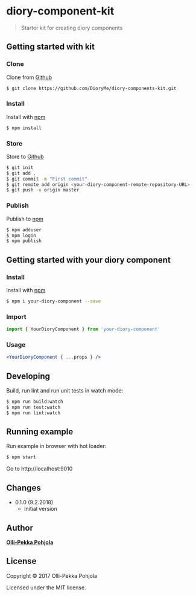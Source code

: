 # diory-component-kit

> Starter kit for creating diory components

## Getting started with kit

### Clone

Clone from [Github](https://www.github.com/)

```sh
$ git clone https://github.com/DioryMe/diory-components-kit.git
```

### Install

Install with [npm](https://www.npmjs.com/)

```sh
$ npm install
```

### Store

Store to [Github](https://www.github.com/)

```sh
$ git init
$ git add .
$ git commit -m "First commit"
$ git remote add origin <your-diory-component-remote-repository-URL>
$ git push -u origin master
```

### Publish

Publish to [npm](https://www.npmjs.com/)

```sh
$ npm adduser
$ npm login
$ npm publish
```


## Getting started with your diory component

### Install

Install with [npm](https://www.npmjs.com/)

```sh
$ npm i your-diory-component --save
```

### Import

```js
import { YourDioryComponent } from 'your-diory-component'

```

### Usage

```jsx
<YourDioryComponent { ...props } />
```

## Developing

Build, run lint and run unit tests in watch mode:

```sh
$ npm run build:watch
$ npm run test:watch
$ npm run lint:watch

```

## Running example

Run example in browser with hot loader:

```sh
$ npm start
```

Go to http://localhost:9010

## Changes

 - 0.1.0 (9.2.2018)
    - Initial version

## Author

[**Olli-Pekka Pohjola**](mailto:oopee@iki.fi)

## License

Copyright © 2017 Olli-Pekka Pohjola

Licensed under the MIT license.